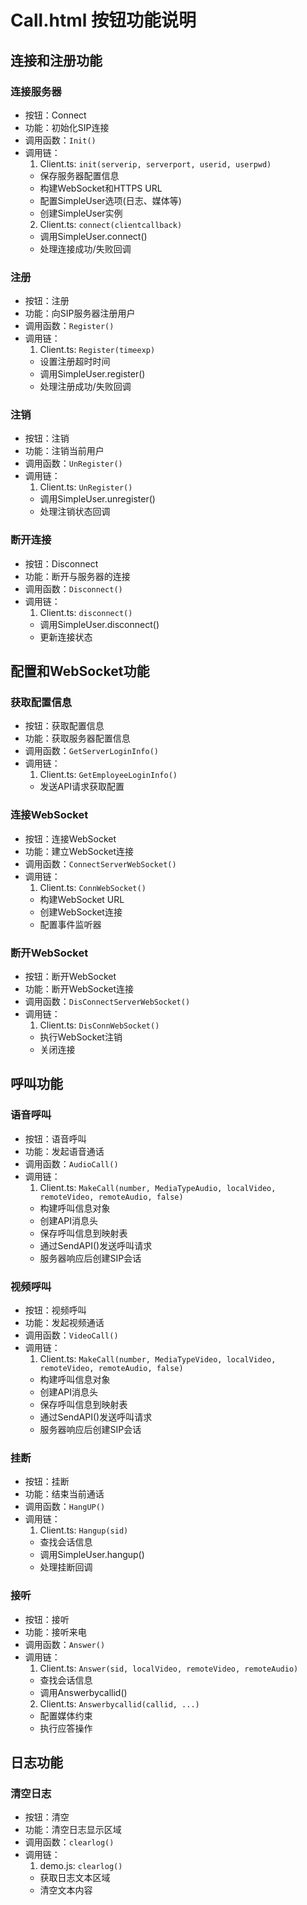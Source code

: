 # Call.html 按钮功能说明

## 连接和注册功能

### 连接服务器

- 按钮：Connect
- 功能：初始化SIP连接
- 调用函数：`Init()`
- 调用链：
  1. Client.ts: `init(serverip, serverport, userid, userpwd)`
  - 保存服务器配置信息
  - 构建WebSocket和HTTPS URL
  - 配置SimpleUser选项(日志、媒体等)
  - 创建SimpleUser实例
  2. Client.ts: `connect(clientcallback)`
  - 调用SimpleUser.connect()
  - 处理连接成功/失败回调

### 注册

- 按钮：注册
- 功能：向SIP服务器注册用户
- 调用函数：`Register()`
- 调用链：
  1. Client.ts: `Register(timeexp)`
  - 设置注册超时时间
  - 调用SimpleUser.register()
  - 处理注册成功/失败回调

### 注销

- 按钮：注销
- 功能：注销当前用户
- 调用函数：`UnRegister()`
- 调用链：
  1. Client.ts: `UnRegister()`
  - 调用SimpleUser.unregister()
  - 处理注销状态回调

### 断开连接

- 按钮：Disconnect
- 功能：断开与服务器的连接
- 调用函数：`Disconnect()`
- 调用链：
  1. Client.ts: `disconnect()`
  - 调用SimpleUser.disconnect()
  - 更新连接状态

## 配置和WebSocket功能

### 获取配置信息

- 按钮：获取配置信息
- 功能：获取服务器配置信息
- 调用函数：`GetServerLoginInfo()`
- 调用链：
  1. Client.ts: `GetEmployeeLoginInfo()`
  - 发送API请求获取配置

### 连接WebSocket

- 按钮：连接WebSocket
- 功能：建立WebSocket连接
- 调用函数：`ConnectServerWebSocket()`
- 调用链：
  1. Client.ts: `ConnWebSocket()`
  - 构建WebSocket URL
  - 创建WebSocket连接
  - 配置事件监听器

### 断开WebSocket

- 按钮：断开WebSocket
- 功能：断开WebSocket连接
- 调用函数：`DisConnectServerWebSocket()`
- 调用链：
  1. Client.ts: `DisConnWebSocket()`
  - 执行WebSocket注销
  - 关闭连接

## 呼叫功能

### 语音呼叫

- 按钮：语音呼叫
- 功能：发起语音通话
- 调用函数：`AudioCall()`
- 调用链：
  1. Client.ts: `MakeCall(number, MediaTypeAudio, localVideo, remoteVideo, remoteAudio, false)`
  - 构建呼叫信息对象
  - 创建API消息头
  - 保存呼叫信息到映射表
  - 通过SendAPI()发送呼叫请求
  - 服务器响应后创建SIP会话

### 视频呼叫

- 按钮：视频呼叫
- 功能：发起视频通话
- 调用函数：`VideoCall()`
- 调用链：
  1. Client.ts: `MakeCall(number, MediaTypeVideo, localVideo, remoteVideo, remoteAudio, false)`
  - 构建呼叫信息对象
  - 创建API消息头
  - 保存呼叫信息到映射表
  - 通过SendAPI()发送呼叫请求
  - 服务器响应后创建SIP会话

### 挂断

- 按钮：挂断
- 功能：结束当前通话
- 调用函数：`HangUP()`
- 调用链：
  1. Client.ts: `Hangup(sid)`
  - 查找会话信息
  - 调用SimpleUser.hangup()
  - 处理挂断回调

### 接听

- 按钮：接听
- 功能：接听来电
- 调用函数：`Answer()`
- 调用链：
  1. Client.ts: `Answer(sid, localVideo, remoteVideo, remoteAudio)`
  - 查找会话信息
  - 调用Answerbycallid()
  2. Client.ts: `Answerbycallid(callid, ...)`
  - 配置媒体约束
  - 执行应答操作

## 日志功能

### 清空日志

- 按钮：清空
- 功能：清空日志显示区域
- 调用函数：`clearlog()`
- 调用链：
  1. demo.js: `clearlog()`
  - 获取日志文本区域
  - 清空文本内容

